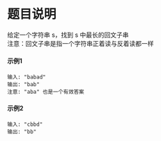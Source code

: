 # 题目说明
给定一个字符串 s，找到 s 中最长的回文子串<br>
注意：回文子串是指一个字符串正着读与反着读都一样
#### 示例1
    输入: "babad"
    输出: "bab"
    注意: "aba" 也是一个有效答案
#### 示例2
    输入: "cbbd"
    输出: "bb"
